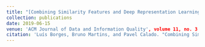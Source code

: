 ```yaml
---
title: "[Combining Similarity Features and Deep Representation Learning for Stance Detection in the Context of Checking Fake News](https://dl.acm.org/citation.cfm?id=3287763)"
collection: publications
date: 2019-06-15
venue: 'ACM Journal of Data and Information Quality', volume 11, no. 3
citation: 'Luís Borges, Bruno Martins, and Pavel Calado. "Combining Similarity Features and Deep Representation Learning for Stance Detection in the Context of Checking Fake News". ACM Journal of Data and Information Quality, vol. 11, no.3. 2019.'
---
```


